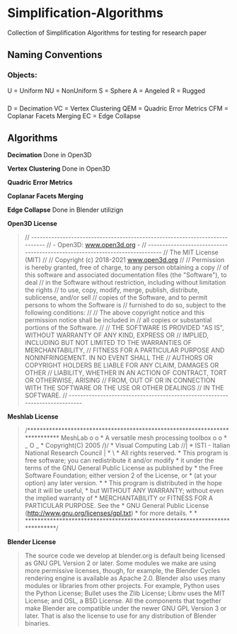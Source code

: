# Simplification-Algorithms
Collection of Simplification Algorithms for testing for research paper

## Naming Conventions

### Objects:

U = Uniform
NU = NonUniform
S = Sphere
A = Angeled
R = Rugged

### 

D = Decimation
VC = Vertex Clustering
QEM = Quadric Error Metrics
CFM = Coplanar Facets Merging
EC = Edge Collapse
## Algorithms

**Decimation**
Done in Open3D

**Vertex Clustering**
Done in Open3D

**Quadric Error Metrics**

**Coplanar Facets Merging**

**Edge Collapse**
Done in Blender utilizign


**Open3D License**
> // ----------------------------------------------------------------------------
// -                        Open3D: www.open3d.org                            -
// ----------------------------------------------------------------------------
// The MIT License (MIT)
//
// Copyright (c) 2018-2021 www.open3d.org
//
// Permission is hereby granted, free of charge, to any person obtaining a copy
// of this software and associated documentation files (the "Software"), to deal
// in the Software without restriction, including without limitation the rights
// to use, copy, modify, merge, publish, distribute, sublicense, and/or sell
// copies of the Software, and to permit persons to whom the Software is
// furnished to do so, subject to the following conditions:
//
// The above copyright notice and this permission notice shall be included in
// all copies or substantial portions of the Software.
//
// THE SOFTWARE IS PROVIDED "AS IS", WITHOUT WARRANTY OF ANY KIND, EXPRESS OR
// IMPLIED, INCLUDING BUT NOT LIMITED TO THE WARRANTIES OF MERCHANTABILITY,
// FITNESS FOR A PARTICULAR PURPOSE AND NONINFRINGEMENT. IN NO EVENT SHALL THE
// AUTHORS OR COPYRIGHT HOLDERS BE LIABLE FOR ANY CLAIM, DAMAGES OR OTHER
// LIABILITY, WHETHER IN AN ACTION OF CONTRACT, TORT OR OTHERWISE, ARISING
// FROM, OUT OF OR IN CONNECTION WITH THE SOFTWARE OR THE USE OR OTHER DEALINGS
// IN THE SOFTWARE.
// ----------------------------------------------------------------------------

**Meshlab License**
> /****************************************************************************
  MeshLab                                                           o o     *
  A versatile mesh processing toolbox                             o     o   *
                                                                 _   O  _   *
  Copyright(C) 2005                                                \/)\/    *
  Visual Computing Lab                                            /\/|      *
  ISTI - Italian National Research Council                           |      *
                                                                     \      *
  All rights reserved.																											 *
  This program is free software; you can redistribute it and/or modify      *
  it under the terms of the GNU General Public License as published by      *
  the Free Software Foundation; either version 2 of the License, or         *
  (at your option) any later version.                                       *
                                                                            *
  This program is distributed in the hope that it will be useful,           *
  but WITHOUT ANY WARRANTY; without even the implied warranty of            *
  MERCHANTABILITY or FITNESS FOR A PARTICULAR PURPOSE.  See the             *
  GNU General Public License (http://www.gnu.org/licenses/gpl.txt)          *
  for more details.                                                         *
                                                                            *
 ****************************************************************************/

 **Blender License**
> The source code we develop at blender.org is default being licensed as GNU GPL Version 2 or later. 
  Some modules we make are using more permissive licenses, though, for example, the Blender Cycles rendering engine is available as Apache 2.0.
  Blender also uses many modules or libraries from other projects. For example, Python uses the Python License; Bullet uses the Zlib License; Libmv uses the MIT License; and OSL, a BSD License. 
  All the components that together make Blender are compatible under the newer GNU GPL Version 3 or later. That is also the license to use for any distribution of Blender binaries.